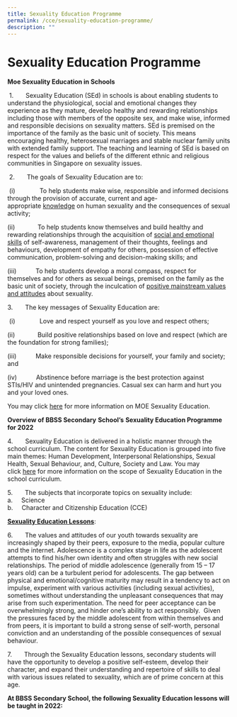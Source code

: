 ```yaml
---
title: Sexuality Education Programme
permalink: /cce/sexuality-education-programme/
description: ""
---
```

# Sexuality Education Programme

**Moe Sexuality Education in Schools**

 1\.       Sexuality Education (SEd) in schools is about enabling students to understand the physiological, social and emotional changes they experience as they mature, develop healthy and rewarding relationships including those with members of the opposite sex, and make wise, informed and responsible decisions on sexuality matters. SEd is premised on the importance of the family as the basic unit of society. This means encouraging healthy, heterosexual marriages and stable nuclear family units with extended family support. The teaching and learning of SEd is based on respect for the values and beliefs of the different ethnic and religious communities in Singapore on sexuality issues.

  

 2\.       The goals of Sexuality Education are to:

 (i)              To help students make wise, responsible and informed decisions through the provision of accurate, current and age-appropriate <u>knowledge</u> on human sexuality and the consequences of sexual activity;

(ii)             To help students know themselves and build healthy and rewarding relationships through the acquisition of <u>social and emotional skills</u> of self-awareness, management of their thoughts, feelings and behaviours, development of empathy for others, possession of effective communication, problem-solving and decision-making skills; and

(iii)           To help students develop a moral compass, respect for themselves and for others as sexual beings, premised on the family as the basic unit of society, through the inculcation of <u>positive mainstream values and attitudes</u> about sexuality.

3\.       The key messages of Sexuality Education are:

 (i)              Love and respect yourself as you love and respect others;

(ii)             Build positive relationships based on love and respect (which are the foundation for strong families);

(iii)           Make responsible decisions for yourself, your family and society; and

(iv)           Abstinence before marriage is the best protection against STIs/HIV and unintended pregnancies. Casual sex can harm and hurt you and your loved ones.

  

You may click [here](http://www.moe.gov.sg/education/programmes/social-emotional-learning/sexuality-education/) for more information on MOE Sexuality Education.

  

**Overview of BBSS Secondary** **School’s** **Sexuality Education Programme for 2022**

4\.       Sexuality Education is delivered in a holistic manner through the school curriculum. The content for Sexuality Education is grouped into five main themes: Human Development, Interpersonal Relationships, Sexual Health, Sexual Behaviour, and, Culture, Society and Law. You may click [here](https://www.moe.gov.sg/programmes/sexuality-education/scope-and-teaching-approach) for more information on the scope of Sexuality Education in the school curriculum.

  

5\.       The subjects that incorporate topics on sexuality include:  
a.     Science  
b.     Character and Citizenship Education (CCE)

  

<b><u>Sexuality Education Lessons</u></b>:

6\.       The values and attitudes of our youth towards sexuality are increasingly shaped by their peers, exposure to the media, popular culture and the internet. Adolescence is a complex stage in life as the adolescent attempts to find his/her own identity and often struggles with new social relationships. The period of middle adolescence (generally from 15 – 17 years old) can be a turbulent period for adolescents. The gap between physical and emotional/cognitive maturity may result in a tendency to act on impulse, experiment with various activities (including sexual activities), sometimes without understanding the unpleasant consequences that may arise from such experimentation. The need for peer acceptance can be overwhelmingly strong, and hinder one’s ability to act responsibly.  Given the pressures faced by the middle adolescent from within themselves and from peers, it is important to build a strong sense of self-worth, personal conviction and an understanding of the possible consequences of sexual behaviour.

7\.       Through the Sexuality Education lessons, secondary students will have the opportunity to develop a positive self-esteem, develop their character, and expand their understanding and repertoire of skills to deal with various issues related to sexuality, which are of prime concern at this age. 

**At BBSS Secondary School, the following Sexuality Education lessons will be taught in 2022:**